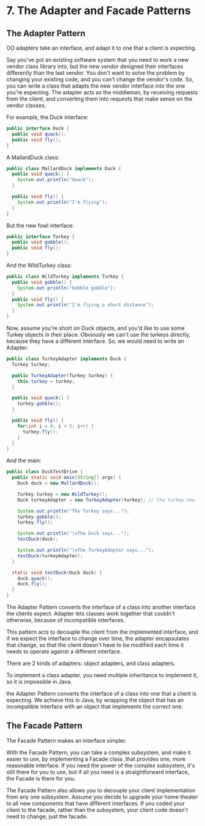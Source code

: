 # 7. The Adapter and Facade Patterns
## The Adapter Pattern
OO adapters take an interface, and adapt it to one that a client is expecting.

Say you've got an existing software system that you need to work a new vendor class library into, but the new vendor designed their interfaces differently than the last vendor. You don't want to solve the problem by changing your existing code, and you can't change the vendor's code. So, you can write a class that adapts the new vendor interface into the one you're expecting. The adapter acts as the middleman, by receiving requests from the client, and converting them into requests that make sense on the vendor classes.

For example, the Duck interface:
```java
public interface Duck { 
  public void quack(); 
  public void fly(); 
}
```

A MallardDuck class:
```java
public class MallardDuck implements Duck { 
  public void quack() { 
    System.out.println("Quack"); 
  }

  public void fly() { 
    System.out.println("I'm flying"); 
  }
}
```

But the new fowl interface:
```java
public interface Turkey { 
  public void gobble(); 
  public void fly(); 
}
```

And the WildTurkey class:
```java
public class WildTurkey implements Turkey {
  public void gobble() { 
    System.out.println("Gobble gobble"); 
  }
  public void fly() { 
    System.out.println("I'm flying a short distance"); 
  }
}
```

Now, assume you're short on Duck objects, and you'd like to use some Turkey objects in their place. Obviously we can't use the turkeys directly, because they have a different interface. So, we would need to write an Adapter:
```java
public class TurkeyAdapter implements Duck { 
  Turkey turkey;

  public TurkeyAdapter(Turkey turkey) { 
    this.turkey = turkey; 
  }

  public void quack() { 
    turkey.gobble(); 
  }

  public void fly() { 
    for(int i = 0; i < 5; i++) { 
      turkey.fly(); 
    } 
  }
}
```

And the main:
```java
public class DuckTestDrive {
  public static void main(String[] args) { 
    Duck duck = new MallardDuck();

    Turkey turkey = new WildTurkey(); 
    Duck turkeyAdapter = new TurkeyAdapter(turkey); // the turkey now looks like a duck

    System.out.println("The Turkey says..."); 
    turkey.gobble(); 
    turkey.fly();

    System.out.println("\nThe Duck says..."); 
    testDuck(duck);

    System.out.println("\nThe TurkeyAdapter says..."); 
    testDuck(turkeyAdapter);
  }

  static void testDuck(Duck duck) { 
    duck.quack(); 
    duck.fly(); 
  }
}
```

The Adapter Pattern converts the interface of a class into another interface the clients expect. Adapter lets classes work together that couldn't otherwise, because of incompatible interfaces.

This pattern acts to decouple the client from the implemented interface, and if we expect the interface to change over time, the adapter encapsulates that change, so that the client doesn't have to be modified each time it needs to operate against a different interface.

There are 2 kinds of adapters: object adapters, and class adapters.

To implement a class adapter, you need multiple inheritance to implement it, so it is impossible in Java.

the Adapter Pattern converts the interface of a class into one that a client is expecting. We achieve this in Java, by wrapping the object that has an incompatible interface with an object that implements the correct one.

## The Facade Pattern
The Facade Pattern makes an interface simpler. 

With the Facade Pattern, you can take a complex subsystem, and make it easier to use, by implementing a Facade class ,that provides one, more reasonable interface. If you need the power of the complex subsystem, it's still there for you to use, but if all you need is a straightforward interface, the Facade is there for you.

The Facade Pattern also allows you to decouple your client implementation from any one subsystem. Assume you decide to upgrade your home theater to all new components that have different interfaces. If you coded your client to the facade, rather than the subsystem, your client code doesn't need to change, just the facade.










